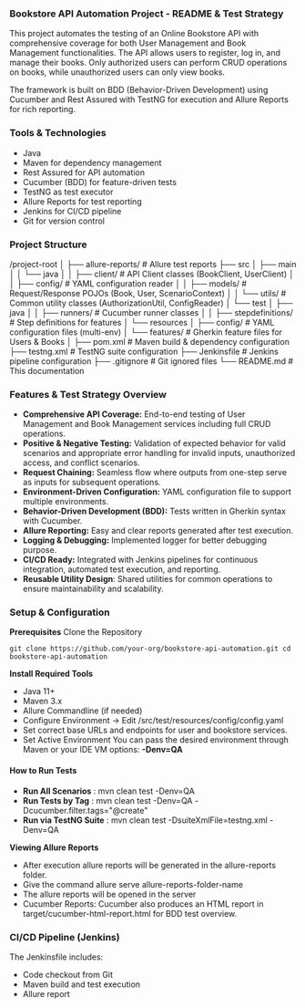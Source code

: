### **Bookstore API Automation Project - README & Test Strategy**

This project automates the testing of an Online Bookstore API with comprehensive coverage for both User Management and Book Management functionalities. The API allows users to register, log in, and manage their books. Only authorized users can perform CRUD operations on books, while unauthorized users can only view books.

The framework is built on BDD (Behavior-Driven Development) using Cucumber and Rest Assured with TestNG for execution and Allure Reports for rich reporting.

### Tools & Technologies
* Java
* Maven for dependency management
* Rest Assured for API automation
* Cucumber (BDD) for feature-driven tests
* TestNG as test executor
* Allure Reports for test reporting
* Jenkins for CI/CD pipeline
* Git for version control

### Project Structure

/project-root
│
├── allure-reports/                          # Allure test reports
├── src
│   ├── main
│   │   └── java
│   │       ├── client/                      # API Client classes (BookClient, UserClient)
│   │       ├── config/                      # YAML configuration reader
│   │       ├── models/                      # Request/Response POJOs (Book, User, ScenarioContext)
│   │       └── utils/                       # Common utility classes (AuthorizationUtil, ConfigReader)
│   └── test
│       ├── java
│       │   ├── runners/                     # Cucumber runner classes
│       │   ├── stepdefinitions/             # Step definitions for features
│       └── resources
│           ├── config/                      # YAML configuration files (multi-env)
│           └── features/                    # Gherkin feature files for Users & Books
│
├── pom.xml                                  # Maven build & dependency configuration
├── testng.xml                               # TestNG suite configuration
├── Jenkinsfile                              # Jenkins pipeline configuration
├── .gitignore                               # Git ignored files
└── README.md                                # This documentation

### Features & Test Strategy Overview

* **Comprehensive API Coverage:** End-to-end testing of User Management and Book Management services including full CRUD operations.
* **Positive & Negative Testing:** Validation of expected behavior for valid scenarios and appropriate error handling for invalid inputs, unauthorized access, and conflict scenarios.
* **Request Chaining:** Seamless flow where outputs from one-step serve as inputs for subsequent operations.
* **Environment-Driven Configuration:** YAML configuration file to support multiple environments.
* **Behavior-Driven Development (BDD):** Tests written in Gherkin syntax with Cucumber.
* **Allure Reporting:** Easy and clear reports generated after test execution.
* **Logging & Debugging:** Implemented logger for better debugging purpose.
* **CI/CD Ready:** Integrated with Jenkins pipelines for continuous integration, automated test execution, and reporting.
* **Reusable Utility Design**: Shared utilities for common operations to ensure maintainability and scalability.

### Setup & Configuration
 
**Prerequisites**
Clone the Repository

`git clone https://github.com/your-org/bookstore-api-automation.git
 cd bookstore-api-automation`

**Install Required Tools**

* Java 11+
* Maven 3.x
* Allure Commandline (if needed)
* Configure Environment -> 
    Edit /src/test/resources/config/config.yaml 
* Set correct base URLs and endpoints for user and bookstore services.
* Set Active Environment
      You can pass the desired environment through Maven or your IDE VM options: **-Denv=QA**

#### How to Run Tests

* **Run All Scenarios** : mvn clean test -Denv=QA
* **Run Tests by Tag** : mvn clean test -Denv=QA -Dcucumber.filter.tags="@create"
* **Run via TestNG Suite** : mvn clean test -DsuiteXmlFile=testng.xml -Denv=QA

**Viewing Allure Reports**
* After execution allure reports will be generated in the allure-reports folder.
* Give the command allure serve allure-reports-folder-name 
* The allure reports will be opened in the server 
* Cucumber Reports: Cucumber also produces an HTML report in target/cucumber-html-report.html for BDD test overview.

### CI/CD Pipeline (Jenkins)
The Jenkinsfile includes:

* Code checkout from Git
* Maven build and test execution
* Allure report 